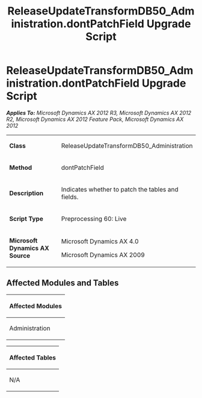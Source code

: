 ﻿---
title: ReleaseUpdateTransformDB50_Administration.dontPatchField Upgrade Script
TOCTitle: ReleaseUpdateTransformDB50_Administration.dontPatchField Upgrade Script
ms:assetid: 35472a84-a9d9-911c-fb58-80468a742cd1
ms:mtpsurl: https://msdn.microsoft.com/en-us/library/JJ685145(v=AX.60)
ms:contentKeyID: 49707598
ms.date: 05/18/2015
mtps_version: v=AX.60
---

# ReleaseUpdateTransformDB50\_Administration.dontPatchField Upgrade Script 


_**Applies To:** Microsoft Dynamics AX 2012 R3, Microsoft Dynamics AX 2012 R2, Microsoft Dynamics AX 2012 Feature Pack, Microsoft Dynamics AX 2012_

<table>
<colgroup>
<col style="width: 50%" />
<col style="width: 50%" />
</colgroup>
<tbody>
<tr class="odd">
<td><p><strong>Class</strong></p></td>
<td><p>ReleaseUpdateTransformDB50_Administration</p></td>
</tr>
<tr class="even">
<td><p><strong>Method</strong></p></td>
<td><p>dontPatchField</p></td>
</tr>
<tr class="odd">
<td><p><strong>Description</strong></p></td>
<td><p>Indicates whether to patch the tables and fields.</p></td>
</tr>
<tr class="even">
<td><p><strong>Script Type</strong></p></td>
<td><p>Preprocessing 60: Live</p></td>
</tr>
<tr class="odd">
<td><p><strong>Microsoft Dynamics AX Source</strong></p></td>
<td><p>Microsoft Dynamics AX 4.0</p>
<p>Microsoft Dynamics AX 2009</p></td>
</tr>
</tbody>
</table>


## Affected Modules and Tables

<table>
<colgroup>
<col style="width: 100%" />
</colgroup>
<thead>
<tr class="header">
<th><p>Affected Modules</p></th>
</tr>
</thead>
<tbody>
<tr class="odd">
<td><p>Administration</p></td>
</tr>
</tbody>
</table>


<table>
<colgroup>
<col style="width: 100%" />
</colgroup>
<thead>
<tr class="header">
<th><p>Affected Tables</p></th>
</tr>
</thead>
<tbody>
<tr class="odd">
<td><p>N/A</p></td>
</tr>
</tbody>
</table>

  


